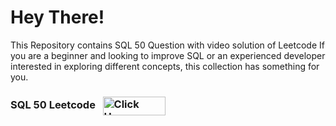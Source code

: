 # Hey There!

This Repository contains SQL 50 Question with video solution of Leetcode 
If you are a beginner and looking to improve SQL or an experienced developer interested in exploring different concepts, this collection has something for you.

### SQL 50 Leetcode &nbsp; <a href="https://leetcode.com/studyplan/top-sql-50/" target="blank"><img align="center" src="" alt="Click Here" height="30" width="100" /></a>

